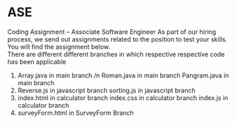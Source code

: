 # ASE
 Coding Assignment – Associate Software Engineer     As part of our hiring process, we send out assignments related to the position to test your skills.  You will find the assignment below.  
There are different different branches in which respective respective code has been applicable
1. Array.java in main branch /n
   Roman.java in main branch
   Pangram.java in  main branch
2. Reverse.js in javascript branch
   sorting.js in javascript branch
3. index.html in calculator branch
   index.css in calculator branch
   index.js in calculator branch
4. surveyForm.html in SurveyForm Branch
